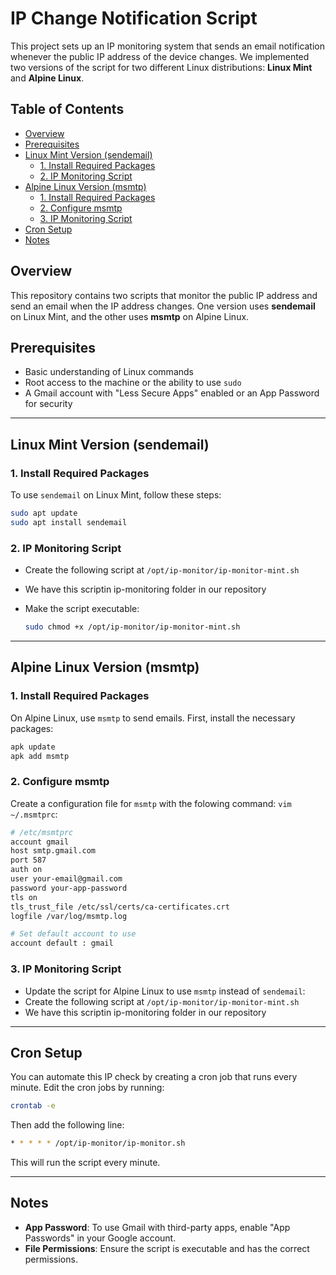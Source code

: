 # IP Change Notification Script

This project sets up an IP monitoring system that sends an email notification whenever the public IP address of the device changes. We implemented two versions of the script for two different Linux distributions: **Linux Mint** and **Alpine Linux**.

## Table of Contents
- [Overview](#overview)
- [Prerequisites](#prerequisites)
- [Linux Mint Version (sendemail)](#linux-mint-version-sendemail)
  - [1. Install Required Packages](#1-install-required-packages)
  - [2. IP Monitoring Script](#2-ip-monitoring-script)
- [Alpine Linux Version (msmtp)](#alpine-linux-version-msmtp)
  - [1. Install Required Packages](#1-install-required-packages-alpine)
  - [2. Configure msmtp](#2-configure-msmtp)
  - [3. IP Monitoring Script](#3-ip-monitoring-script)
- [Cron Setup](#cron-setup)
- [Notes](#notes)

## Overview
This repository contains two scripts that monitor the public IP address and send an email when the IP address changes. One version uses **sendemail** on Linux Mint, and the other uses **msmtp** on Alpine Linux.

## Prerequisites
- Basic understanding of Linux commands
- Root access to the machine or the ability to use `sudo`
- A Gmail account with "Less Secure Apps" enabled or an App Password for security

---

## Linux Mint Version (sendemail)

### 1. Install Required Packages

To use `sendemail` on Linux Mint, follow these steps:

```bash
sudo apt update
sudo apt install sendemail
```

### 2. IP Monitoring Script

- Create the following script at `/opt/ip-monitor/ip-monitor-mint.sh`
- We have this scriptin ip-monitoring folder in our repository
- Make the script executable:

    ```bash
    sudo chmod +x /opt/ip-monitor/ip-monitor-mint.sh
    ```

---

## Alpine Linux Version (msmtp)

### 1. Install Required Packages

On Alpine Linux, use `msmtp` to send emails. First, install the necessary packages:

```bash
apk update
apk add msmtp
```

### 2. Configure msmtp

Create a configuration file for `msmtp` with the folowing command: `vim ~/.msmtprc`:

```bash
# /etc/msmtprc
account gmail
host smtp.gmail.com
port 587
auth on
user your-email@gmail.com
password your-app-password
tls on
tls_trust_file /etc/ssl/certs/ca-certificates.crt
logfile /var/log/msmtp.log

# Set default account to use
account default : gmail
```

### 3. IP Monitoring Script

- Update the script for Alpine Linux to use `msmtp` instead of `sendemail`:
- Create the following script at `/opt/ip-monitor/ip-monitor-mint.sh`
- We have this scriptin ip-monitoring folder in our repository

---

## Cron Setup

You can automate this IP check by creating a cron job that runs every minute. Edit the cron jobs by running:

```bash
crontab -e
```

Then add the following line:

```bash
* * * * * /opt/ip-monitor/ip-monitor.sh
```

This will run the script every minute.

---

## Notes

- **App Password**: To use Gmail with third-party apps, enable "App Passwords" in your Google account.
- **File Permissions**: Ensure the script is executable and has the correct permissions.